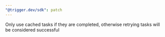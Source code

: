 ```yaml
---
"@trigger.dev/sdk": patch
---
```


Only use cached tasks if they are completed, otherwise retrying tasks will be considered successful
